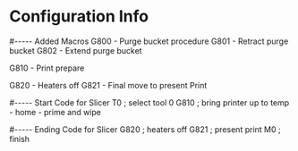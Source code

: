 # Configuration Info





#----- Added Macros
G800 - Purge bucket procedure
G801 - Retract purge bucket
G802 - Extend purge bucket

G810 - Print prepare

G820 - Heaters off
G821 - Final move to present Print

#----- Start Code for Slicer
T0 ; select tool 0
G810 ; bring printer up to temp - home - prime and wipe

#----- Ending Code for Slicer
G820 ; heaters off
G821 ; present print
M0 ; finish
